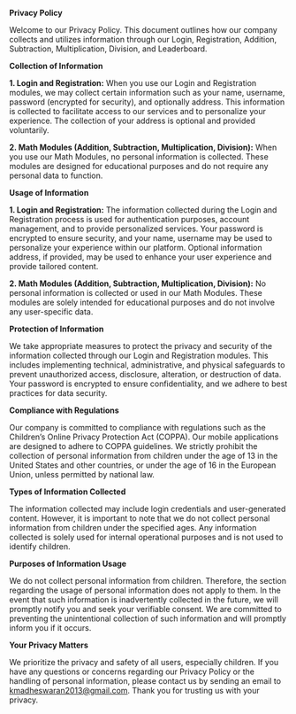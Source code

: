 **Privacy Policy**

Welcome to our Privacy Policy. This document outlines how our company collects and utilizes information through our Login, Registration, Addition, Subtraction, Multiplication, Division, and Leaderboard.

**Collection of Information**

**1. Login and Registration:** When you use our Login and Registration modules, we may collect certain information such as your name, username, password (encrypted for security), and optionally address. This information is collected to facilitate access to our services and to personalize your experience. The collection of your address is optional and provided voluntarily.

**2. Math Modules (Addition, Subtraction, Multiplication, Division):** When you use our Math Modules, no personal information is collected. These modules are designed for educational purposes and do not require any personal data to function.

**Usage of Information**

**1. Login and Registration:** The information collected during the Login and Registration process is used for authentication purposes, account management, and to provide personalized services. Your password is encrypted to ensure security, and your name, username may be used to personalize your experience within our platform. Optional information address, if provided, may be used to enhance your user experience and provide tailored content.

**2. Math Modules (Addition, Subtraction, Multiplication, Division):** No personal information is collected or used in our Math Modules. These modules are solely intended for educational purposes and do not involve any user-specific data.

**Protection of Information**

We take appropriate measures to protect the privacy and security of the information collected through our Login and Registration modules. This includes implementing technical, administrative, and physical safeguards to prevent unauthorized access, disclosure, alteration, or destruction of data. Your password is encrypted to ensure confidentiality, and we adhere to best practices for data security.

**Compliance with Regulations**

Our company is committed to compliance with regulations such as the Children’s Online Privacy Protection Act (COPPA). Our mobile applications are designed to adhere to COPPA guidelines. We strictly prohibit the collection of personal information from children under the age of 13 in the United States and other countries, or under the age of 16 in the European Union, unless permitted by national law.

**Types of Information Collected**

The information collected may include login credentials and user-generated content. However, it is important to note that we do not collect personal information from children under the specified ages. Any information collected is solely used for internal operational purposes and is not used to identify children.

**Purposes of Information Usage**

We do not collect personal information from children. Therefore, the section regarding the usage of personal information does not apply to them. In the event that such information is inadvertently collected in the future, we will promptly notify you and seek your verifiable consent. We are committed to preventing the unintentional collection of such information and will promptly inform you if it occurs.

**Your Privacy Matters**

We prioritize the privacy and safety of all users, especially children. If you have any questions or concerns regarding our Privacy Policy or the handling of personal information, please contact us by sending an email to kmadheswaran2013@gmail.com. Thank you for trusting us with your privacy.
